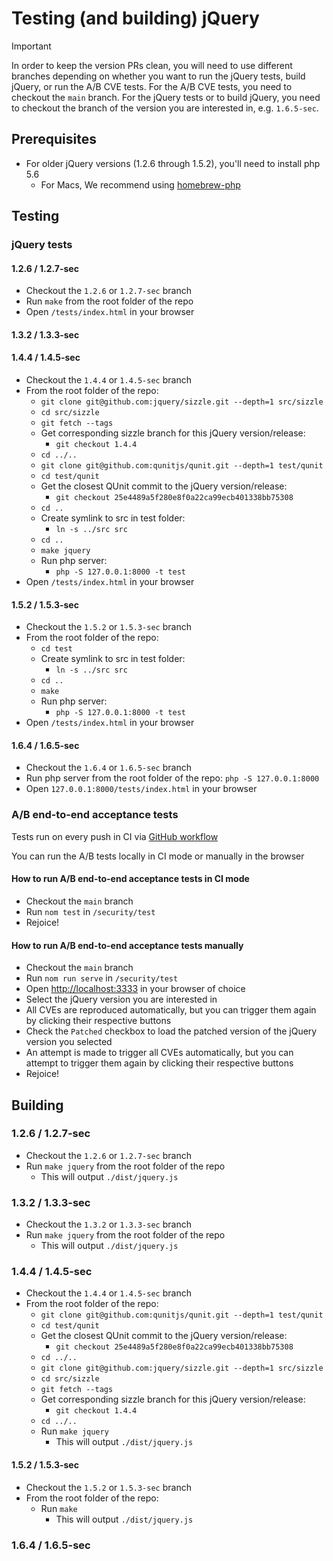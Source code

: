 <!-- markdownlint-disable MD024 -->

# Testing (and building) jQuery

> [!IMPORTANT]
> In order to keep the version PRs clean, you will need to use different branches depending on whether you want to run the jQuery tests, build jQuery, or run the A/B CVE tests. For the A/B CVE tests, you need to checkout the `main` branch. For the jQuery tests or to build jQuery, you need to checkout the branch of the version you are interested in, e.g. `1.6.5-sec`.

## Prerequisites

- For older jQuery versions (1.2.6 through 1.5.2<!-- update as needed -->), you'll need to install php 5.6
  - For Macs, We recommend using [homebrew-php](https://github.com/shivammathur/homebrew-php)

## Testing

### jQuery tests

#### 1.2.6 / 1.2.7-sec

- Checkout the `1.2.6` or `1.2.7-sec` branch
- Run `make` from the root folder of the repo
- Open `/tests/index.html` in your browser

#### 1.3.2 / 1.3.3-sec

<!-- - Checkout the `1.3.2` or `1.3.3-sec` branch
- Run `make test` from the root folder of the repo
- Open `/tests/index.html` in your browser -->

#### 1.4.4 / 1.4.5-sec

- Checkout the `1.4.4` or `1.4.5-sec` branch
- From the root folder of the repo:
  - `git clone git@github.com:jquery/sizzle.git --depth=1 src/sizzle`
  - `cd src/sizzle`
  - `git fetch --tags`
  - Get corresponding sizzle branch for this jQuery version/release:
    - `git checkout 1.4.4`
  - `cd ../..`
  - `git clone git@github.com:qunitjs/qunit.git --depth=1 test/qunit`
  - `cd test/qunit`
  - Get the closest QUnit commit to the jQuery version/release:
    - `git checkout 25e4489a5f280e8f0a22ca99ecb401338bb75308`
  - `cd ..`
  - Create symlink to src in test folder:
    - `ln -s ../src src`
  - `cd ..`
  - `make jquery`
  - Run php server:
    - `php -S 127.0.0.1:8000 -t test`
- Open `/tests/index.html` in your browser

#### 1.5.2 / 1.5.3-sec

- Checkout the `1.5.2` or `1.5.3-sec` branch
- From the root folder of the repo:
  - `cd test`
  - Create symlink to src in test folder:
    - `ln -s ../src src`
  - `cd ..`
  - `make`
  - Run php server:
    - `php -S 127.0.0.1:8000 -t test`
- Open `/tests/index.html` in your browser

#### 1.6.4 / 1.6.5-sec

- Checkout the `1.6.4` or `1.6.5-sec` branch
- Run php server from the root folder of the repo: `php -S 127.0.0.1:8000`
- Open `127.0.0.1:8000/tests/index.html` in your browser

### A/B end-to-end acceptance tests

Tests run on every push in CI via [GitHub workflow](https://github.com/ctcpip/jquery-security-patches/actions/workflows/security-test.yml)

You can run the A/B tests locally in CI mode or manually in the browser

#### How to run A/B end-to-end acceptance tests in CI mode

- Checkout the `main` branch
- Run `nom test` in `/security/test`
- Rejoice!

#### How to run A/B end-to-end acceptance tests manually

- Checkout the `main` branch
- Run `nom run serve` in `/security/test`
- Open <http://localhost:3333> in your browser of choice
- Select the jQuery version you are interested in
- All CVEs are reproduced automatically, but you can trigger them again by clicking their respective buttons
- Check the `Patched` checkbox to load the patched version of the jQuery version you selected
- An attempt is made to trigger all CVEs automatically, but you can attempt to trigger them again by clicking their respective buttons
- Rejoice!

## Building

### 1.2.6 / 1.2.7-sec

- Checkout the `1.2.6` or `1.2.7-sec` branch
- Run `make jquery` from the root folder of the repo
  - This will output `./dist/jquery.js`

### 1.3.2 / 1.3.3-sec

- Checkout the `1.3.2` or `1.3.3-sec` branch
- Run `make jquery` from the root folder of the repo
  - This will output `./dist/jquery.js`

### 1.4.4 / 1.4.5-sec

- Checkout the `1.4.4` or `1.4.5-sec` branch
- From the root folder of the repo:
  - `git clone git@github.com:qunitjs/qunit.git --depth=1 test/qunit`
  - `cd test/qunit`
  - Get the closest QUnit commit to the jQuery version/release:
    - `git checkout 25e4489a5f280e8f0a22ca99ecb401338bb75308`
  - `cd ../..`
  - `git clone git@github.com:jquery/sizzle.git --depth=1 src/sizzle`
  - `cd src/sizzle`
  - `git fetch --tags`
  - Get corresponding sizzle branch for this jQuery version/release:
    - `git checkout 1.4.4`
  - `cd ../..`
  - Run `make jquery`
    - This will output `./dist/jquery.js`

#### 1.5.2 / 1.5.3-sec

- Checkout the `1.5.2` or `1.5.3-sec` branch
- From the root folder of the repo:
  - Run `make`
    - This will output `./dist/jquery.js`

### 1.6.4 / 1.6.5-sec
